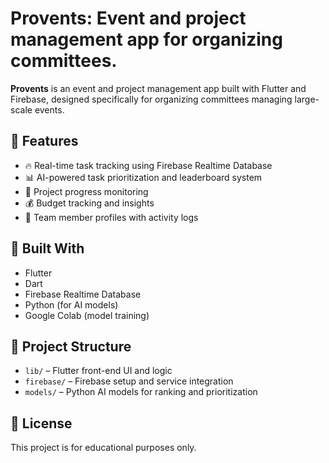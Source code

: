 # Provents: Event and project management app for organizing committees.

**Provents** is an event and project management app built with Flutter and Firebase, designed specifically for organizing committees managing large-scale events.

## 🔧 Features

- 🔥 Real-time task tracking using Firebase Realtime Database
- 📊 AI-powered task prioritization and leaderboard system
- 📅 Project progress monitoring
- 💰 Budget tracking and insights
- 👥 Team member profiles with activity logs

## 📱 Built With

- Flutter
- Dart
- Firebase Realtime Database
- Python (for AI models)
- Google Colab (model training)

## 📂 Project Structure

- `lib/` – Flutter front-end UI and logic
- `firebase/` – Firebase setup and service integration
- `models/` – Python AI models for ranking and prioritization

## 📜 License

This project is for educational purposes only.
